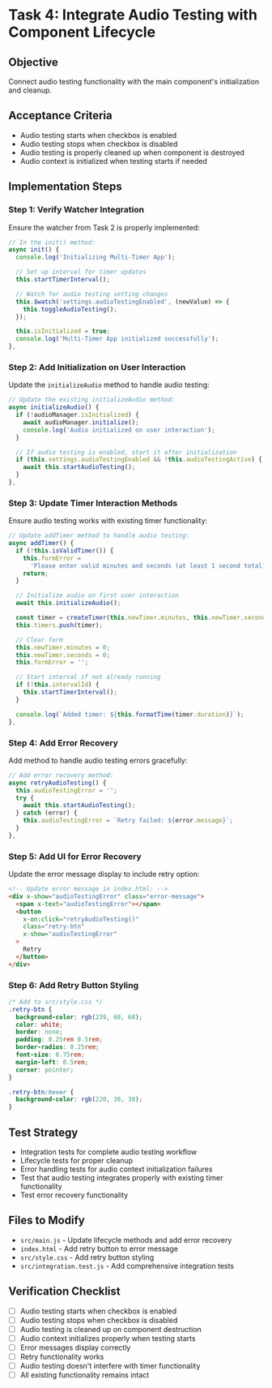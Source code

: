 # Task 4: Integrate Audio Testing with Component Lifecycle

## Objective

Connect audio testing functionality with the main component's initialization and cleanup.

## Acceptance Criteria

- Audio testing starts when checkbox is enabled
- Audio testing stops when checkbox is disabled
- Audio testing is properly cleaned up when component is destroyed
- Audio context is initialized when testing starts if needed

## Implementation Steps

### Step 1: Verify Watcher Integration

Ensure the watcher from Task 2 is properly implemented:

```javascript
// In the init() method:
async init() {
  console.log('Initializing Multi-Timer App');

  // Set up interval for timer updates
  this.startTimerInterval();

  // Watch for audio testing setting changes
  this.$watch('settings.audioTestingEnabled', (newValue) => {
    this.toggleAudioTesting();
  });

  this.isInitialized = true;
  console.log('Multi-Timer App initialized successfully');
},
```

### Step 2: Add Initialization on User Interaction

Update the `initializeAudio` method to handle audio testing:

```javascript
// Update the existing initializeAudio method:
async initializeAudio() {
  if (!audioManager.isInitialized) {
    await audioManager.initialize();
    console.log('Audio initialized on user interaction');
  }

  // If audio testing is enabled, start it after initialization
  if (this.settings.audioTestingEnabled && !this.audioTestingActive) {
    await this.startAudioTesting();
  }
},
```

### Step 3: Update Timer Interaction Methods

Ensure audio testing works with existing timer functionality:

```javascript
// Update addTimer method to handle audio testing:
async addTimer() {
  if (!this.isValidTimer()) {
    this.formError =
      'Please enter valid minutes and seconds (at least 1 second total)';
    return;
  }

  // Initialize audio on first user interaction
  await this.initializeAudio();

  const timer = createTimer(this.newTimer.minutes, this.newTimer.seconds);
  this.timers.push(timer);

  // Clear form
  this.newTimer.minutes = 0;
  this.newTimer.seconds = 0;
  this.formError = '';

  // Start interval if not already running
  if (!this.intervalId) {
    this.startTimerInterval();
  }

  console.log(`Added timer: ${this.formatTime(timer.duration)}`);
},
```

### Step 4: Add Error Recovery

Add method to handle audio testing errors gracefully:

```javascript
// Add error recovery method:
async retryAudioTesting() {
  this.audioTestingError = '';
  try {
    await this.startAudioTesting();
  } catch (error) {
    this.audioTestingError = `Retry failed: ${error.message}`;
  }
},
```

### Step 5: Add UI for Error Recovery

Update the error message display to include retry option:

```html
<!-- Update error message in index.html: -->
<div x-show="audioTestingError" class="error-message">
  <span x-text="audioTestingError"></span>
  <button
    x-on:click="retryAudioTesting()"
    class="retry-btn"
    x-show="audioTestingError"
  >
    Retry
  </button>
</div>
```

### Step 6: Add Retry Button Styling

```css
/* Add to src/style.css */
.retry-btn {
  background-color: rgb(239, 68, 68);
  color: white;
  border: none;
  padding: 0.25rem 0.5rem;
  border-radius: 0.25rem;
  font-size: 0.75rem;
  margin-left: 0.5rem;
  cursor: pointer;
}

.retry-btn:hover {
  background-color: rgb(220, 38, 38);
}
```

## Test Strategy

- Integration tests for complete audio testing workflow
- Lifecycle tests for proper cleanup
- Error handling tests for audio context initialization failures
- Test that audio testing integrates properly with existing timer functionality
- Test error recovery functionality

## Files to Modify

- `src/main.js` - Update lifecycle methods and add error recovery
- `index.html` - Add retry button to error message
- `src/style.css` - Add retry button styling
- `src/integration.test.js` - Add comprehensive integration tests

## Verification Checklist

- [ ] Audio testing starts when checkbox is enabled
- [ ] Audio testing stops when checkbox is disabled
- [ ] Audio testing is cleaned up on component destruction
- [ ] Audio context initializes properly when testing starts
- [ ] Error messages display correctly
- [ ] Retry functionality works
- [ ] Audio testing doesn't interfere with timer functionality
- [ ] All existing functionality remains intact
